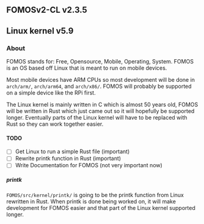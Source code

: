 ## FOMOSv2-CL v2.3.5 
## Linux kernel v5.9


### About
FOMOS stands for: Free, Opensource, Mobile, Operating, System. FOMOS is an OS based off Linux that is meant to run on
mobile devices.

Most mobile devices have ARM CPUs so most development will be done in ``arch/arm/``, ``arch/arm64``, and ``arch/x86/``.
FOMOS will probably be supported on a simple device like the RPi first.

The Linux kernel is mainly written in C which is almost 50 years old, FOMOS will be written in Rust which just came out 
so it will hopefully be supported longer. Eventually parts of the Linux kernel will have to be replaced with Rust so 
they can work together easier.

#### TODO
- [ ] Get Linux to run a simple Rust file (important)
- [ ] Rewrite printk function in Rust (important)
- [ ] Write Documentation for FOMOS (not very important now)

##### printk
``FOMOS/src/kernel/printk/`` is going to be the printk function from Linux rewritten in Rust. When printk is done being 
worked on, it will make development for FOMOS easier and that part of the Linux kernel supported longer.